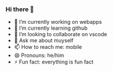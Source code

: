 ### Hi there 👋


- 🔭 I’m currently working on webapps
- 🌱 I’m currently learning github
- 👯 I’m looking to collaborate on vscode
- 💬 Ask me about muyself
- 📫 How to reach me: mobile 
- 😄 Pronouns: he/him
- ⚡ Fun fact: everything is fun fact

